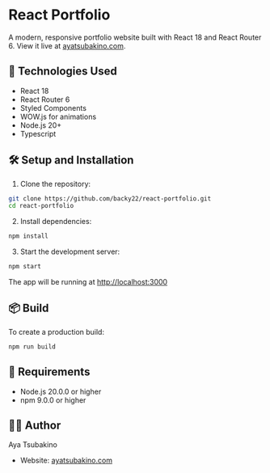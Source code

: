 # React Portfolio

A modern, responsive portfolio website built with React 18 and React Router 6. View it live at [ayatsubakino.com](https://ayatsubakino.com).

## 🚀 Technologies Used

- React 18
- React Router 6
- Styled Components
- WOW.js for animations
- Node.js 20+
- Typescript

## 🛠️ Setup and Installation

1. Clone the repository:
```bash
git clone https://github.com/backy22/react-portfolio.git
cd react-portfolio
```

2. Install dependencies:
```bash
npm install
```

3. Start the development server:
```bash
npm start
```

The app will be running at [http://localhost:3000](http://localhost:3000)

## 📦 Build

To create a production build:

```bash
npm run build
```

## 🔧 Requirements

- Node.js 20.0.0 or higher
- npm 9.0.0 or higher


## 👩‍💻 Author

Aya Tsubakino
- Website: [ayatsubakino.com](https://ayatsubakino.com)
